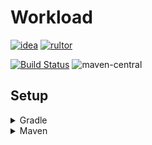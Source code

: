 # Workload

[![idea](https://www.elegantobjects.org/intellij-idea.svg)](https://www.jetbrains.com/idea/)
[![rultor](https://www.rultor.com/b/yegor256/rultor)](https://www.rultor.com/p/portlek/configs)

[![Build Status](https://travis-ci.com/portlek/configs.svg?branch=master)](https://travis-ci.com/portlek/configs)
![maven-central](https://img.shields.io/maven-central/v/io.github.portlek/configs-core)
## Setup

<details>
<summary>Gradle</summary>

```gradle
repositories {
    mavenCentral()
}

dependencies {
    implementation("io.github.portlek:workload:${version}")
}
```
</details>

<details>
<summary>Maven</summary>

```xml
<dependencies>
    <dependency>
      <groupId>io.github.portlek</groupId>
      <artifactId>workload</artifactId>
      <version>${version}</version>
    </dependency>
</dependencies>
```

</details>
